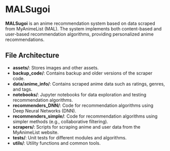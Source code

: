 # MALSugoi

**MALSugoi** is an anime recommendation system based on data scraped from MyAnimeList (MAL). The system implements both content-based and user-based recommendation algorithms, providing personalized anime recommendations.

## File Architecture

- **assets/**: Stores images and other assets.
- **backup_code/**: Contains backup and older versions of the scraper code.
- **data/anime_info/**: Contains scraped anime data such as ratings, genres, and tags.
- **notebooks/**: Jupyter notebooks for data exploration and testing recommendation algorithms.
- **recommenders_DNN/**: Code for recommendation algorithms using Deep Neural Networks (DNN).
- **recommenders_simple/**: Code for recommendation algorithms using simpler methods (e.g., collaborative filtering).
- **scrapers/**: Scripts for scraping anime and user data from the MyAnimeList website.
- **tests/**: Unit tests for different modules and algorithms.
- **utils/**: Utility functions and common tools.
